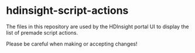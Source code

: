 # hdinsight-script-actions

The files in this repository are used by the HDInsight portal UI to display the list of premade script actions.

Please be careful when making or accepting changes!
